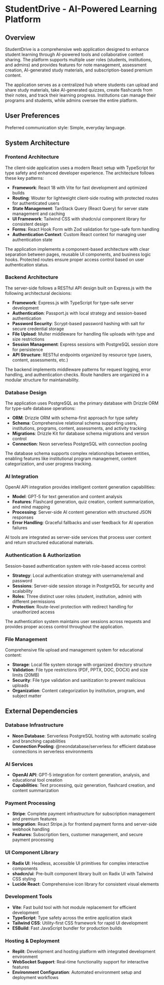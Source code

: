 # StudentDrive - AI-Powered Learning Platform

## Overview

StudentDrive is a comprehensive web application designed to enhance student learning through AI-powered tools and collaborative content sharing. The platform supports multiple user roles (students, institutions, and admins) and provides features for note management, assessment creation, AI-generated study materials, and subscription-based premium content.

The application serves as a centralized hub where students can upload and share study materials, take AI-generated quizzes, create flashcards from their notes, and track their learning progress. Institutions can manage their programs and students, while admins oversee the entire platform.

## User Preferences

Preferred communication style: Simple, everyday language.

## System Architecture

### Frontend Architecture
The client-side application uses a modern React setup with TypeScript for type safety and enhanced developer experience. The architecture follows these key patterns:

- **Framework**: React 18 with Vite for fast development and optimized builds
- **Routing**: Wouter for lightweight client-side routing with protected routes for authenticated users
- **State Management**: TanStack Query (React Query) for server state management and caching
- **UI Framework**: Tailwind CSS with shadcn/ui component library for consistent design
- **Forms**: React Hook Form with Zod validation for type-safe form handling
- **Authentication Context**: Custom React context for managing user authentication state

The application implements a component-based architecture with clear separation between pages, reusable UI components, and business logic hooks. Protected routes ensure proper access control based on user authentication status.

### Backend Architecture
The server-side follows a RESTful API design built on Express.js with the following architectural decisions:

- **Framework**: Express.js with TypeScript for type-safe server development
- **Authentication**: Passport.js with local strategy and session-based authentication
- **Password Security**: Scrypt-based password hashing with salt for secure credential storage
- **File Upload**: Multer middleware for handling file uploads with type and size restrictions
- **Session Management**: Express sessions with PostgreSQL session store for persistence
- **API Structure**: RESTful endpoints organized by resource type (users, content, assessments, etc.)

The backend implements middleware patterns for request logging, error handling, and authentication checks. Route handlers are organized in a modular structure for maintainability.

### Database Design
The application uses PostgreSQL as the primary database with Drizzle ORM for type-safe database operations:

- **ORM**: Drizzle ORM with schema-first approach for type safety
- **Schema**: Comprehensive relational schema supporting users, institutions, programs, content, assessments, and activity tracking
- **Migrations**: Drizzle Kit for database schema migrations and version control
- **Connection**: Neon serverless PostgreSQL with connection pooling

The database schema supports complex relationships between entities, enabling features like institutional program management, content categorization, and user progress tracking.

### AI Integration
OpenAI API integration provides intelligent content generation capabilities:

- **Model**: GPT-5 for text generation and content analysis
- **Features**: Flashcard generation, quiz creation, content summarization, and mind mapping
- **Processing**: Server-side AI content generation with structured JSON responses
- **Error Handling**: Graceful fallbacks and user feedback for AI operation failures

AI tools are integrated as server-side services that process user content and return structured educational materials.

### Authentication & Authorization
Session-based authentication system with role-based access control:

- **Strategy**: Local authentication strategy with username/email and password
- **Sessions**: Server-side session storage in PostgreSQL for security and scalability
- **Roles**: Three distinct user roles (student, institution, admin) with different permissions
- **Protection**: Route-level protection with redirect handling for unauthorized access

The authentication system maintains user sessions across requests and provides proper access control throughout the application.

### File Management
Comprehensive file upload and management system for educational content:

- **Storage**: Local file system storage with organized directory structure
- **Validation**: File type restrictions (PDF, PPTX, DOC, DOCX) and size limits (20MB)
- **Security**: File type validation and sanitization to prevent malicious uploads
- **Organization**: Content categorization by institution, program, and subject matter

## External Dependencies

### Database Infrastructure
- **Neon Database**: Serverless PostgreSQL hosting with automatic scaling and branching capabilities
- **Connection Pooling**: @neondatabase/serverless for efficient database connections in serverless environments

### AI Services
- **OpenAI API**: GPT-5 integration for content generation, analysis, and educational tool creation
- **Capabilities**: Text processing, quiz generation, flashcard creation, and content summarization

### Payment Processing
- **Stripe**: Complete payment infrastructure for subscription management and premium features
- **Integration**: React Stripe.js for frontend payment forms and server-side webhook handling
- **Features**: Subscription tiers, customer management, and secure payment processing

### UI Component Library
- **Radix UI**: Headless, accessible UI primitives for complex interactive components
- **shadcn/ui**: Pre-built component library built on Radix UI with Tailwind CSS styling
- **Lucide React**: Comprehensive icon library for consistent visual elements

### Development Tools
- **Vite**: Fast build tool with hot module replacement for efficient development
- **TypeScript**: Type safety across the entire application stack
- **Tailwind CSS**: Utility-first CSS framework for rapid UI development
- **ESBuild**: Fast JavaScript bundler for production builds

### Hosting & Deployment
- **Replit**: Development and hosting platform with integrated development environment
- **WebSocket Support**: Real-time functionality support for interactive features
- **Environment Configuration**: Automated environment setup and deployment workflows